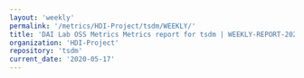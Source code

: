 ```yaml
---
layout: 'weekly'
permalink: '/metrics/HDI-Project/tsdm/WEEKLY/'
title: 'DAI Lab OSS Metrics Metrics report for tsdm | WEEKLY-REPORT-2020-05-17'
organization: 'HDI-Project'
repository: 'tsdm'
current_date: '2020-05-17'
---
```

